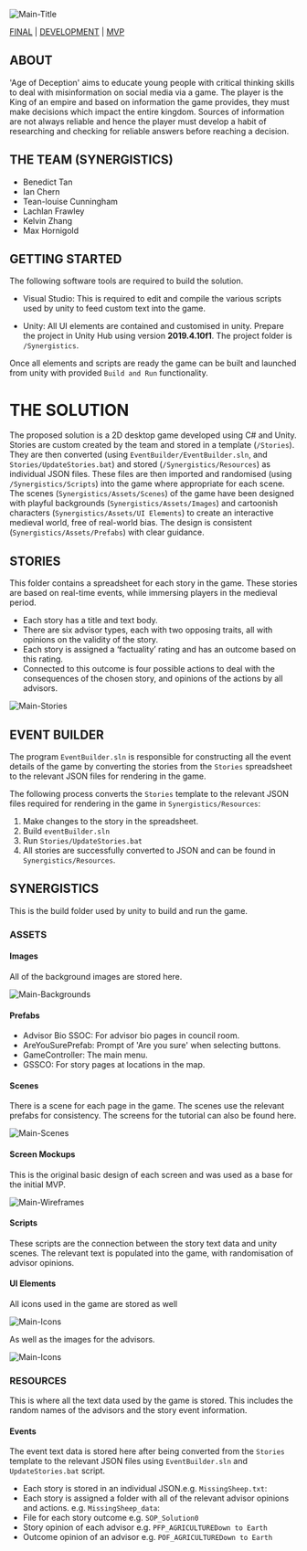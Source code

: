 ![Main-Title](Main-Title.PNG)

[FINAL](https://zebenman.github.io/DECO3801-Synergistics/Team-Portfolio/Final)  | [DEVELOPMENT](https://zebenman.github.io/DECO3801-Synergistics/Team-Portfolio/Development)     |     [MVP](https://zebenman.github.io/DECO3801-Synergistics/Team-Portfolio/MVP)

## ABOUT
'Age of Deception' aims to educate young people with critical thinking skills to deal with misinformation on social media via a game. The player is the King of an empire and based on information the game provides, they must make decisions which impact the entire kingdom. Sources of information are not always reliable and hence the player must develop a habit of researching and checking for reliable answers before reaching a decision.

## THE TEAM (SYNERGISTICS)

- Benedict Tan
- Ian Chern
- Tean-louise Cunningham
- Lachlan Frawley
- Kelvin Zhang
- Max Hornigold

## GETTING STARTED
The following software tools are required to build the solution.

- Visual Studio: This is required to edit and compile the various scripts used by unity to feed custom text into the game.

- Unity: All UI elements are contained and customised in unity. Prepare the project in Unity Hub using version **2019.4.10f1**. The project folder is `/Synergistics`.

Once all elements and scripts are ready the game can be built and launched from unity with provided `Build and Run` functionality.

# THE SOLUTION
The proposed solution is a 2D desktop game developed using C# and Unity. Stories are custom created by the team and stored in a template (`/Stories`). They are then converted  (using `EventBuilder/EventBuilder.sln`, and `Stories/UpdateStories.bat`) and stored (`/Synergistics/Resources`) as individual JSON files. These files are then imported and randomised (using `/Synergistics/Scripts`) into the game where appropriate for each scene. The scenes (`Synergistics/Assets/Scenes`) of the game have been designed with playful backgrounds (`Synergistics/Assets/Images`) and cartoonish characters (`Synergistics/Assets/UI Elements`) to create an interactive medieval world, free of real-world bias. The design is consistent (`Synergistics/Assets/Prefabs`) with clear guidance.

## STORIES
This folder contains a spreadsheet for each story in the game. These stories are based on real-time events, while immersing players in the medieval period.

- Each story has a title and text body.
- There are six advisor types, each with two opposing traits, all with opinions on the validity of the story.
- Each story is assigned a ‘factuality’ rating and has an outcome based on this rating.
- Connected to this outcome is four possible actions to deal with the consequences of the chosen story, and opinions of the actions by all advisors.

![Main-Stories](Team-Portfolio/Main/Main-Stories.PNG)

## EVENT BUILDER
The program `EventBuilder.sln` is responsible for constructing all the event details of the game by converting the stories from the `Stories` spreadsheet  to the relevant JSON files for rendering in the game.

The following process converts the `Stories` template to the relevant JSON files required for rendering in the game in `Synergistics/Resources`:
1. Make changes to the story in the spreadsheet.
2. Build `eventBuilder.sln`
2. Run `Stories/UpdateStories.bat`
4. All stories are successfully converted to JSON and can be found in `Synergistics/Resources`.

## SYNERGISTICS
This is the build folder used by unity to build and run the game.

### ASSETS

#### **Images**
All of the background images are stored here.

![Main-Backgrounds](Team-Portfolio/Main/Main-Backgrounds.PNG)

#### **Prefabs**
- Advisor Bio SSOC: For advisor bio pages in council room.
- AreYouSurePrefab: Prompt of 'Are you sure' when selecting buttons.
- GameController: The main menu.
- GSSCO: For story pages at locations in the map.

#### **Scenes**
There is a scene for each page in the game. The scenes use the relevant prefabs for consistency. The screens for the tutorial can also be found here.

![Main-Scenes](Team-Portfolio/Main/Main-Screens.PNG)

#### **Screen Mockups**
This is the original basic design of each screen and was used as a base for the initial MVP.

![Main-Wireframes](Team-Portfolio/Main/Main-Wireframes.PNG)

#### **Scripts**
These scripts are the connection between the story text data and unity scenes. The relevant text is populated into the game, with randomisation of advisor opinions.

#### **UI Elements**
All icons used in the game are stored as well

![Main-Icons](Team-Portfolio/Main/Main-Icons.PNG)

As well as the images for the advisors.

![Main-Icons](Team-Portfolio/Main/Main-Advisors.PNG)


### RESOURCES
This is where all the text data used by the game is stored. This includes the random names of the advisors and the story event information.

#### **Events**
The event text data is stored here after being converted from the `Stories` template to the relevant JSON files using `EventBuilder.sln` and `UpdateStories.bat` script.

- Each story is stored in an individual JSON.e.g. `MissingSheep.txt`:
- Each story is assigned a folder with all of the relevant advisor opinions and actions. e.g. `MissingSheep_data`:
- File for each story outcome e.g. `SOP_Solution0`
- Story opinion of each advisor e.g. `PFP_AGRICULTUREDown to Earth`
- Outcome opinion of an advisor e.g. `POF_AGRICULTUREDown to Earth`
